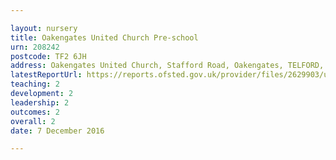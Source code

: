 ```yaml
---

layout: nursery
title: Oakengates United Church Pre-school
urn: 208242
postcode: TF2 6JH
address: Oakengates United Church, Stafford Road, Oakengates, TELFORD, Shropshire, TF2 6JH
latestReportUrl: https://reports.ofsted.gov.uk/provider/files/2629903/urn/208242.pdf
teaching: 2
development: 2
leadership: 2
outcomes: 2
overall: 2
date: 7 December 2016

---
```

